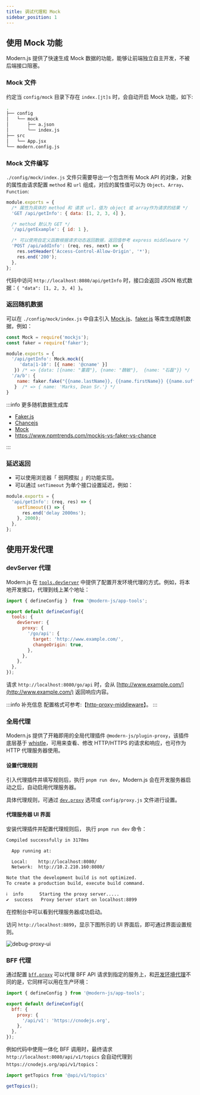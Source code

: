 ```yaml
---
title: 调试代理和 Mock
sidebar_position: 1
---
```


## 使用 Mock 功能

Modern.js 提供了快速生成 Mock 数据的功能，能够让前端独立自主开发，不被后端接口阻塞。

### Mock 文件

约定当 `config/mock` 目录下存在 `index.[jt]s` 时，会自动开启 Mock 功能，如下:

```bash
.
├── config
│   └── mock
│       ├── a.json
│       └── index.js
├── src
│   └── App.jsx
└── modern.config.js
```

### Mock 文件编写

`./config/mock/index.js` 文件只需要导出一个包含所有 Mock API 的对象，对象的属性由请求配置 `method` 和 `url` 组成，对应的属性值可以为 `Object`、`Array`、`Function`:

```javascript
module.exports = {
  /* 属性为具体的 method 和 请求 url，值为 object 或 array作为请求的结果 */
  'GET /api/getInfo': { data: [1, 2, 3, 4] },

  /* method 默认为 GET */
  '/api/getExample': { id: 1 },

  /* 可以使用自定义函数根据请求动态返回数据，返回值参考 express middleware */
  'POST /api/addInfo': (req, res, next) => {
    res.setHeader('Access-Control-Allow-Origin', '*');
    res.end('200');
  },
};
```

代码中访问 `http://localhost:8080/api/getInfo` 时，接口会返回 JSON 格式数据：`{ "data": [1, 2, 3, 4] }`。

### 返回随机数据

可以在 `./config/mock/index.js` 中自主引入 [Mock.js](https://github.com/nuysoft/Mock/wiki/Getting-Started)、[faker.js](https://github.com/marak/Faker.js/) 等库生成随机数据，例如：

```javascript
const Mock = require('mockjs');
const faker = require('faker');

module.exports = {
  '/api/getInfo': Mock.mock({
     'data|1-10': [{ name: '@cname' }]
   }) /* => {data: [{name: "董霞"}, {name: "魏敏"},  {name: "石磊"}} */
  '/a/b': {
    name: faker.fake("{{name.lastName}}, {{name.firstName}} {{name.suffix}}")
   }  /* => { name: 'Marks, Dean Sr.'} */
}
```

:::info 更多随机数据生成库

* [Faker.js](https://github.com/marak/Faker.js/)
* [Chancejs](https://github.com/chancejs/chancejs)
* [Mock](https://github.com/nuysoft/Mock/wiki/Getting-Started)
* https://www.npmtrends.com/mockjs-vs-faker-vs-chance

:::

### 延迟返回

- 可以使用浏览器「 弱网模拟 」的功能实现。
- 可以通过 `setTimeout` 为单个接口设置延迟，例如：

```javascript
module.exports = {
  'api/getInfo': (req, res) => {
    setTimeout(() => {
      res.end('delay 2000ms');
    }, 2000);
  },
};
```

## 使用开发代理

### devServer 代理

Modern.js 在 [`tools.devServer`](/docs/apis/config/tools/dev-server) 中提供了配置开发环境代理的方式。例如，将本地开发接口，代理到线上某个地址：

```javascript title="modern.config.js"
import { defineConfig }  from '@modern-js/app-tools';

export default defineConfig({
  tools: {
    devServer: {
      proxy: {
        '/go/api': {
          target: 'http://www.example.com/',
          changeOrigin: true,
        },
      },
    },
  },
});
```

请求 `http://localhost:8080/go/api` 时，会从 [http://www.example.com/](http://www.example.com/) 返回响应内容。

:::info 补充信息
配置格式可参考:【[http-proxy-middleware](https://github.com/chimurai/http-proxy-middleware)】。
:::

### 全局代理

Modern.js 提供了开箱即用的全局代理插件 `@modern-js/plugin-proxy`，该插件底层基于 [whistle](https://github.com/avwo/whistle)，可用来查看、修改 HTTP/HTTPS 的请求和响应，也可作为 HTTP 代理服务器使用。

#### 设置代理规则

引入代理插件并填写规则后，执行 `pnpm run dev`，Modern.js 会在开发服务器启动之后，自动启用代理服务器。

具体代理规则，可通过 [`dev.proxy`](/docs/apis/config/dev/proxy) 选项或 `config/proxy.js` 文件进行设置。

#### 代理服务器 UI 界面

安装代理插件并配置代理规则后， 执行 `pnpm run dev` 命令：

```bash
Compiled successfully in 3178ms

  App running at:

  Local:    http://localhost:8080/
  Network:  http://10.2.210.160:8080/

Note that the development build is not optimized.
To create a production build, execute build command.

ℹ  info      Starting the proxy server.....
✔  success   Proxy Server start on localhost:8899
```

在控制台中可以看到代理服务器成功启动。

访问 `http://localhost:8899`，显示下图所示的 UI 界面后，即可通过界面设置规则。

![debug-proxy-ui](https://lf3-static.bytednsdoc.com/obj/eden-cn/aphqeh7uhohpquloj/modern-js/debug/debug-proxy-ui.png)


### BFF 代理

通过配置 [`bff.proxy`](/docs/apis/config/bff/proxy) 可以代理 BFF API 请求到指定的服务上，和[开发环境代理](/docs/apis/config/dev/proxy)不同的是，它同样可以用在生产环境：

```javascript title="modern.config.js"
import { defineConfig } from '@modern-js/app-tools';

export default defineConfig({
  bff: {
    proxy: {
      '/api/v1': 'https://cnodejs.org',
    },
  },
});
```

例如代码中使用一体化 BFF 调用时，最终请求 `http://localhost:8080/api/v1/topics` 会自动代理到 `https://cnodejs.org/api/v1/topics`：

```javascript
import getTopics from '@api/v1/topics'

getTopics();
```

